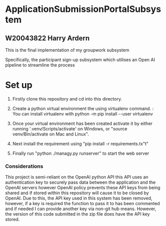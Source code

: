 # ApplicationSubmissionPortalSubsystem
## W20043822 Harry Ardern
This is the final implementation of my groupwork subsystem

Specifically, the participant sign-up subsystem which utilises an Open AI pipeline to streamline the process

# Set up
1. Firstly clone this repository and cd into this directory.

2. Create a python virtual environment the using virtualenv command.
: You can install virtualenv with python -m pip install --user virtualenv

3. Once your virtual environment has been created activate it by either running '.venv/Scripts/activate' on Windows, or "source venv/Bin/activate on Mac and Linux".

4. Next install the requirement using "pip install -r requirements.tx"t"

5. Finally run "python ./managy.py runserver" to start the web server 

### Considerations
This project is semi-reliant on the OpenAI python API this API uses an authentication key to securely pass data between the application and the OpenAI servers however OpenAI policy prevents these API keys from being shared and if stored within this repository will cause it to be closed by OpenAI. Due to this, the API key used in this system has been removed, however, if a key is required the function to pass it to has been commented and if needed I can provide another key via non-git hub means. However, the version of this code submitted in the zip file does have the API key stored.

